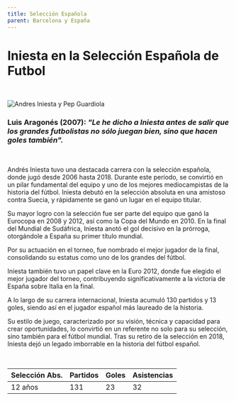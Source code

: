 ```yaml
---
title: Selección Española
parent: Barcelona y España
---
```



# Iniesta en la Selección Española de Futbol

<br>

![Andres Iniesta y Pep Guardiola](/main/assets/images/iniesgones.jpg)

### Luis Aragonés (2007): _"Le he dicho a Iniesta antes de salir que los grandes futbolistas no sólo juegan bien, sino que hacen goles también"._

<br>

Andrés Iniesta tuvo una destacada carrera con la selección española, donde jugó desde 2006 hasta 2018. Durante este período, se convirtió en un pilar fundamental del equipo y uno de los mejores mediocampistas de la historia del fútbol. Iniesta debutó en la selección absoluta en una amistoso contra Suecia, y rápidamente se ganó un lugar en el equipo titular​.

Su mayor logro con la selección fue ser parte del equipo que ganó la Eurocopa en 2008 y 2012, así como la Copa del Mundo en 2010. En la final del Mundial de Sudáfrica, Iniesta anotó el gol decisivo en la prórroga, otorgándole a España su primer título mundial​.

Por su actuación en el torneo, fue nombrado el mejor jugador de la final, consolidando su estatus como uno de los grandes del fútbol.

Iniesta también tuvo un papel clave en la Euro 2012, donde fue elegido el mejor jugador del torneo, contribuyendo significativamente a la victoria de España sobre Italia en la final​.

A lo largo de su carrera internacional, Iniesta acumuló 130 partidos y 13 goles, siendo así en el jugador español más laureado de la historia​.

Su estilo de juego, caracterizado por su visión, técnica y capacidad para crear oportunidades, lo convirtió en un referente no solo para su selección, sino también para el fútbol mundial. Tras su retiro de la selección en 2018, Iniesta dejó un legado imborrable en la historia del fútbol español​.

<br>

| Selección Abs. |      Partidos     | Goles | Asistencias | 
|:---------------|:------------------|:------|:------------|
|    12 años     |        131        |  23   |     32      |
